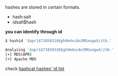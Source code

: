 hashes are stored in certain formats. 
- hash:salt
- $id$salt$hash

**you can identify through id**
```bash
$ hashid '$apr1$71850310$gh9m4xcAn3MGxogwX/ztb.'

Analyzing '$apr1$71850310$gh9m4xcAn3MGxogwX/ztb.'
[+] MD5(APR) 
[+] Apache MD5                    
```
check [hashcat hashes' id list](https://hashcat.net/wiki/doku.php?id=example_hashes)
